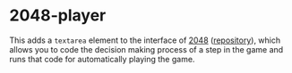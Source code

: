 # 2048-player
This adds a `textarea` element to the interface of [2048](http://gabrielecirulli.github.io/2048/)  ([repository](http://github.com/gabrielecirulli/2048)), which allows you to code the decision making process of a step in the game and runs that code for automatically playing the game.
